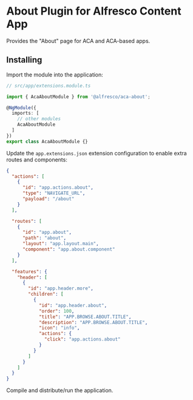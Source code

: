 # About Plugin for Alfresco Content App

Provides the "About" page for ACA and ACA-based apps.

## Installing

Import the module into the application:

```ts
// src/app/extensions.module.ts

import { AcaAboutModule } from '@alfresco/aca-about';

@NgModule({
  imports: [
    // other modules
    AcaAboutModule
  ]
})
export class AcaAboutModule {}
```

Update the `app.extensions.json` extension configuration to enable extra routes and components:

```json
{
  "actions": [
    {
      "id": "app.actions.about",
      "type": "NAVIGATE_URL",
      "payload": "/about"
    }
  ],

  "routes": [
    {
      "id": "app.about",
      "path": "about",
      "layout": "app.layout.main",
      "component": "app.about.component"
    }
  ],

  "features": {
    "header": [
      {
        "id": "app.header.more",
        "children": [
          {
            "id": "app.header.about",
            "order": 100,
            "title": "APP.BROWSE.ABOUT.TITLE",
            "description": "APP.BROWSE.ABOUT.TITLE",
            "icon": "info",
            "actions": {
              "click": "app.actions.about"
            }
          }
        ]
      }
    ]
  }
}
```

Compile and distribute/run the application.
